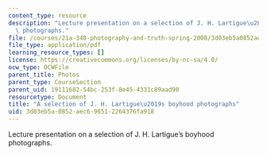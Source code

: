 ```yaml
---
content_type: resource
description: "Lecture presentation on a selection of J. H. Lartigue\u2019s boyhood\
  \ photographs."
file: /courses/21a-348-photography-and-truth-spring-2008/3d03eb5a0852aec696512264376fa918_MIT21A_348S08_snapshotsF.pdf
file_type: application/pdf
learning_resource_types: []
license: https://creativecommons.org/licenses/by-nc-sa/4.0/
ocw_type: OCWFile
parent_title: Photos
parent_type: CourseSection
parent_uid: 19111682-54bc-253f-8e45-4331c89aad90
resourcetype: Document
title: "A selection of J. H. Lartigue\u2019s boyhood photographs"
uid: 3d03eb5a-0852-aec6-9651-2264376fa918
---
```

Lecture presentation on a selection of J. H. Lartigue’s boyhood photographs.